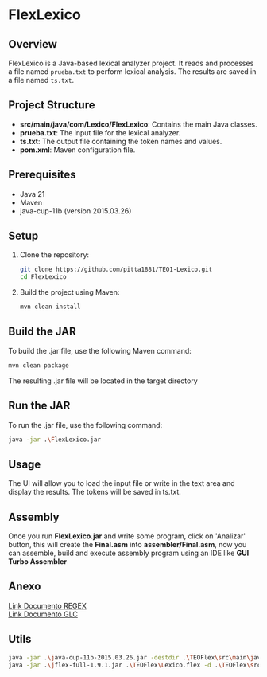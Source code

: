 # FlexLexico

## Overview

FlexLexico is a Java-based lexical analyzer project. It reads and processes a file named `prueba.txt` to perform lexical analysis. The results are saved in a file named `ts.txt`.

## Project Structure

- **src/main/java/com/Lexico/FlexLexico**: Contains the main Java classes.
- **prueba.txt**: The input file for the lexical analyzer.
- **ts.txt**: The output file containing the token names and values.
- **pom.xml**: Maven configuration file.

## Prerequisites

- Java 21
- Maven
- java-cup-11b (version 2015.03.26)

## Setup

1. Clone the repository:

   ```sh
   git clone https://github.com/pitta1881/TEO1-Lexico.git
   cd FlexLexico
   ```

2. Build the project using Maven:
   ```sh
   mvn clean install
   ```

## Build the JAR

To build the .jar file, use the following Maven command:

```sh
mvn clean package
```

The resulting .jar file will be located in the target directory

## Run the JAR

To run the .jar file, use the following command:

```sh
java -jar .\FlexLexico.jar
```

## Usage

The UI will allow you to load the input file or write in the text area and display the results. The tokens will be saved in ts.txt.

## Assembly

Once you run **FlexLexico.jar** and write some program, click on 'Analizar' button, this will create the **Final.asm** into **assembler/Final.asm**, now you can assemble, build and execute assembly program using an IDE like **GUI Turbo Assembler**

## Anexo

[Link Documento REGEX](https://docs.google.com/document/d/1_P1gy3LVajhrFVl_u1IOgZa34uSg5c2fvrE33nPvs7E/edit?usp=sharing)  
[Link Documento GLC](https://docs.google.com/document/d/1ycB5KUmSl6u1RavsXuVSEvb_l2KPiQhOIwfzFiT8jUQ/edit?usp=sharing)

## Utils

```sh
java -jar .\java-cup-11b-2015.03.26.jar -destdir .\TEOFlex\src\main\java\com\Lexico\FlexLexico\ .\TEOFlex\Sintactico.cup
java -jar .\jflex-full-1.9.1.jar .\TEOFlex\Lexico.flex -d .\TEOFlex\src\main\java\com\Lexico\FlexLexico\
```
